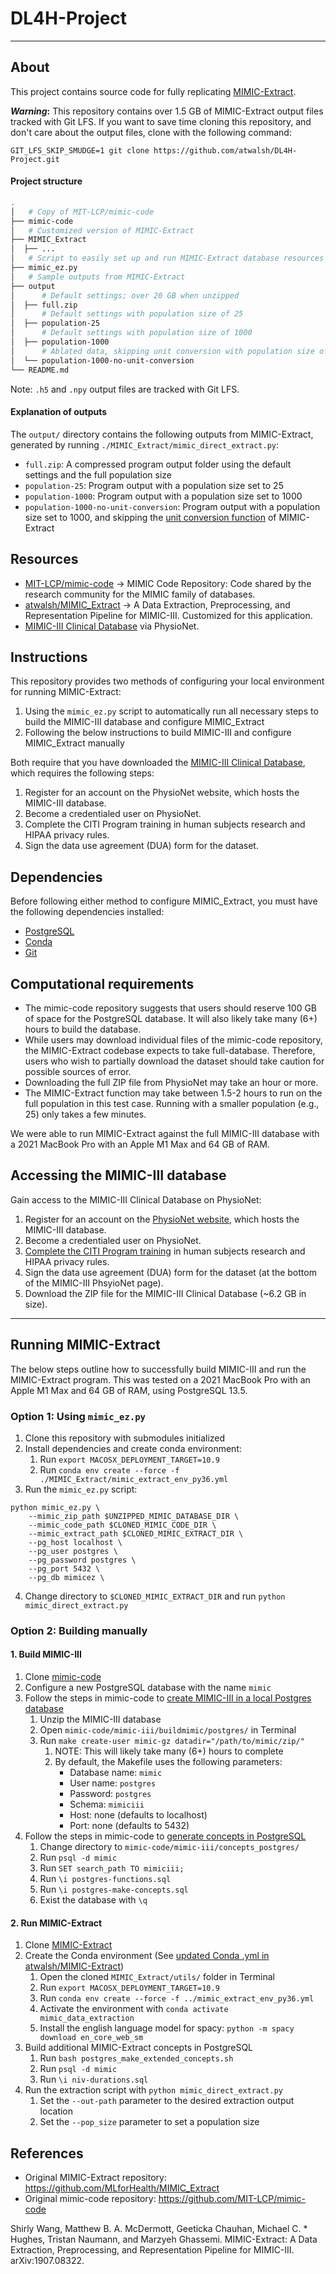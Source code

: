 # DL4H-Project

---

## About

This project contains source code for fully replicating [MIMIC-Extract](https://arxiv.org/abs/1907.08322).

**_Warning_:** This repository contains over 1.5 GB of MIMIC-Extract output files tracked with Git LFS. If you want to save time cloning this repository, and don't care about the output files, clone with the following command:

```console
GIT_LFS_SKIP_SMUDGE=1 git clone https://github.com/atwalsh/DL4H-Project.git
```

#### Project structure

```bash
.
│   # Copy of MIT-LCP/mimic-code
├── mimic-code
│   # Customized version of MIMIC-Extract
├── MIMIC_Extract
│  ├── ...
│   # Script to easily set up and run MIMIC-Extract database resources
├── mimic_ez.py
│   # Sample outputs from MIMIC-Extract
├── output
│      # Default settings; over 20 GB when unzipped
│  ├── full.zip 
│      # Default settings with population size of 25
│  ├── population-25 
│      # Default settings with population size of 1000
│  ├── population-1000 
│      # Ablated data, skipping unit conversion with population size of 1000
│  └── population-1000-no-unit-conversion 
└── README.md
```

Note: `.h5` and `.npy` output files are tracked with Git LFS.

#### Explanation of outputs

The `output/` directory contains the following outputs from MIMIC-Extract, generated by running `./MIMIC_Extract/mimic_direct_extract.py`:

- `full.zip`: A compressed program output folder using the default settings and the full population size
- `population-25`: Program output with a population size set to 25
- `population-1000`: Program output with a population size set to 1000
- `population-1000-no-unit-conversion`: Program output with a population size set to 1000, and skipping the [unit conversion function](https://github.com/atwalsh/MIMIC_Extract/blob/9a1dd75142410a6063dd6919a14150c645c92343/mimic_direct_extract.py#L179-L211) of MIMIC-Extract

## Resources
- [MIT-LCP/mimic-code](https://github.com/MIT-LCP/mimic-code) -> MIMIC Code Repository: Code shared by the research community for the MIMIC family of databases.
- [atwalsh/MIMIC_Extract](https://github.com/atwalsh/MIMIC_Extract) -> A Data Extraction, Preprocessing, and Representation Pipeline for MIMIC-III. Customized for this application.
- [MIMIC-III Clinical Database](https://physionet.org/content/mimiciii/1.4/) via PhysioNet.


## Instructions

This repository provides two methods of configuring your local environment for running MIMIC-Extract:

1. Using the `mimic_ez.py` script to automatically run all necessary steps to build the MIMIC-III database and configure MIMIC_Extract
2. Following the below instructions to build MIMIC-III and configure MIMIC_Extract manually

Both require that you have downloaded the [MIMIC-III Clinical Database](https://physionet.org/content/mimiciii/1.4/), which requires the following steps:

1. Register for an account on the PhysioNet website, which hosts the MIMIC-III database.
2. Become a credentialed user on PhysioNet.
3. Complete the CITI Program training in human subjects research and HIPAA privacy rules.
4. Sign the data use agreement (DUA) form for the dataset.

## Dependencies

Before following either method to configure MIMIC_Extract, you must have the following dependencies installed:

- [PostgreSQL](https://www.postgresql.org/download/)
- [Conda](https://conda.io/projects/conda/en/latest/user-guide/install/index.html)
- [Git](https://git-scm.com/book/en/v2/Getting-Started-Installing-Git)

## Computational requirements

- The mimic-code repository suggests that users should reserve 100 GB of space for the PostgreSQL database. It will also likely take many (6+) hours to build the database.
- While users may download individual files of the mimic-code repository, the MIMIC-Extract codebase expects to take full-database. Therefore, users who wish to partially download the dataset should take caution for possible sources of error. 
- Downloading the full ZIP file from PhysioNet may take an hour or more.
- The MIMIC-Extract function may take between 1.5-2 hours to run on the full population in this test case. Running with a smaller population (e.g., 25) only takes a few minutes.

We were able to run MIMIC-Extract against the full MIMIC-III database with a 2021 MacBook Pro with an Apple M1 Max and 64 GB of RAM.

## Accessing the MIMIC-III database

Gain access to the MIMIC-III Clinical Database on PhysioNet:

1. Register for an account on the [PhysioNet website](https://physionet.org/), which hosts the MIMIC-III database.
2. Become a credentialed user on PhysioNet.
3. [Complete the CITI Program training](https://physionet.org/about/citi-course/) in human subjects research and HIPAA privacy rules.
4. Sign the data use agreement (DUA) form for the dataset (at the bottom of the MIMIC-III PhsyioNet page).
5. Download the ZIP file for the MIMIC-III Clinical Database (~6.2 GB in size).

---

## Running MIMIC-Extract

The below steps outline how to successfully build MIMIC-III and run the MIMIC-Extract program. This was tested on a 2021 MacBook Pro with an Apple M1 Max and 64 GB of RAM, using PostgreSQL 13.5.

### Option 1: Using `mimic_ez.py`

1. Clone this repository with submodules initialized
3. Install dependencies and create conda environment:
	1. Run `export MACOSX_DEPLOYMENT_TARGET=10.9`
	2. Run `conda env create --force -f ./MIMIC_Extract/mimic_extract_env_py36.yml`
3. Run the `mimic_ez.py` script:

```console
python mimic_ez.py \
	--mimic_zip_path $UNZIPPED_MIMIC_DATABASE_DIR \
	--mimic_code_path $CLONED_MIMIC_CODE_DIR \
	--mimic_extract_path $CLONED_MIMIC_EXTRACT_DIR \
	--pg_host localhost \
	--pg_user postgres \
	--pg_password postgres \
	--pg_port 5432 \
	--pg_db mimicez \
```

4. Change directory to `$CLONED_MIMIC_EXTRACT_DIR` and run `python mimic_direct_extract.py`

### Option 2: Building manually

#### 1. Build MIMIC-III

1. Clone [mimic-code](https://github.com/MIT-LCP/mimic-code)
2. Configure a new PostgreSQL database with the name  `mimic`
3. Follow the steps in mimic-code to [create MIMIC-III in a local Postgres database](https://github.com/MIT-LCP/mimic-code/blob/main/mimic-iii/buildmimic/postgres/README.md)
	1. Unzip the MIMIC-III database
	2. Open `mimic-code/mimic-iii/buildmimic/postgres/` in Terminal
	3. Run `make create-user mimic-gz datadir="/path/to/mimic/zip/"`
		1. NOTE: This will likely take many (6+) hours to complete
		2. By default, the Makefile uses the following parameters:
			-   Database name: `mimic`
			-   User name: `postgres`
			-   Password: `postgres`
			-   Schema: `mimiciii`
			-   Host: none (defaults to localhost)
			-   Port: none (defaults to 5432)
4. Follow the steps in mimic-code to [generate concepts in PostgreSQL](https://github.com/MIT-LCP/mimic-code/blob/main/mimic-iii/concepts/README.md#generating-the-concepts-in-bigquery)
	1. Change directory to `mimic-code/mimic-iii/concepts_postgres/`
	2. Run `psql -d mimic`
	3. Run `SET search_path TO mimiciii;`
	4. Run `\i postgres-functions.sql`
	5. Run `\i postgres-make-concepts.sql`
	6. Exist the database with `\q`


#### 2. Run MIMIC-Extract

1. Clone  [MIMIC-Extract](https://github.com/atwalsh/MIMIC_Extract)
2. Create the Conda environment (See [updated Conda .yml in atwalsh/MIMIC-Extract](https://github.com/atwalsh/MIMIC_Extract/blob/project-draft/mimic_extract_env_py36.yml))
	1. Open the cloned `MIMIC_Extract/utils/` folder in Terminal
	2. Run `export MACOSX_DEPLOYMENT_TARGET=10.9`
	3. Run `conda env create --force -f ../mimic_extract_env_py36.yml`
	4. Activate the environment with `conda activate mimic_data_extraction`
	5. Install the english language model for spacy: `python -m spacy download en_core_web_sm`
3. Build additional MIMIC-Extract concepts in PostgreSQL
	1. Run `bash postgres_make_extended_concepts.sh`
	2. Run `psql -d mimic`
	3. Run `\i niv-durations.sql`
4. Run the extraction script with `python mimic_direct_extract.py`
	1. Set the `--out-path` parameter to the desired extraction output location
	2. Set the `--pop_size` parameter to set a population size 


## References

- Original MIMIC-Extract repository: https://github.com/MLforHealth/MIMIC_Extract
- Original mimic-code repository: https://github.com/MIT-LCP/mimic-code


Shirly Wang, Matthew B. A. McDermott, Geeticka Chauhan, Michael C. * Hughes, Tristan Naumann, and Marzyeh Ghassemi. MIMIC-Extract: A Data Extraction, Preprocessing, and Representation Pipeline for MIMIC-III. arXiv:1907.08322.